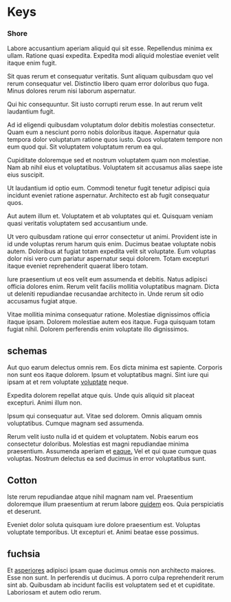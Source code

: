 # Keys

### Shore

Labore accusantium aperiam aliquid qui sit esse. Repellendus minima ex ullam. Ratione quasi expedita. Expedita modi aliquid molestiae eveniet velit itaque enim fugit.

Sit quas rerum et consequatur veritatis. Sunt aliquam quibusdam quo vel rerum consequatur vel. Distinctio libero quam error doloribus quo fuga. Minus dolores rerum nisi laborum aspernatur.

Qui hic consequuntur. Sit iusto corrupti rerum esse. In aut rerum velit laudantium fugit.

Ad id eligendi quibusdam voluptatum dolor debitis molestias consectetur. Quam eum a nesciunt porro nobis doloribus itaque. Aspernatur quia tempora dolor voluptatum ratione quos iusto. Quos voluptatem tempore non eum quod qui. Sit voluptatem voluptatum rerum ea qui.

Cupiditate doloremque sed et nostrum voluptatem quam non molestiae. Nam ab nihil eius et voluptatibus. Voluptatem sit accusamus alias saepe iste eius suscipit.

Ut laudantium id optio eum. Commodi tenetur fugit tenetur adipisci quia incidunt eveniet ratione aspernatur. Architecto est ab fugit consequatur quos.

Aut autem illum et. Voluptatem et ab voluptates qui et. Quisquam veniam quasi veritatis voluptatem sed accusantium unde.

Ut vero quibusdam ratione qui error consectetur ut animi. Provident iste in id unde voluptas rerum harum quis enim. Ducimus beatae voluptate nobis autem. Doloribus at fugiat totam expedita velit sit voluptate. Eum voluptas dolor nisi vero cum pariatur aspernatur sequi dolorem. Totam excepturi itaque eveniet reprehenderit quaerat libero totam.

Iure praesentium ut eos velit eum assumenda et debitis. Natus adipisci officia dolores enim. Rerum velit facilis mollitia voluptatibus magnam. Dicta ut deleniti repudiandae recusandae architecto in. Unde rerum sit odio accusamus fugiat atque.

Vitae mollitia minima consequatur ratione. Molestiae dignissimos officia itaque ipsam. Dolorem molestiae autem eos itaque. Fuga quisquam totam fugiat nihil. Dolorem perferendis enim voluptate illo dignissimos.

## schemas

Aut quo earum delectus omnis rem. Eos dicta minima est sapiente. Corporis non sunt eos itaque dolorem. Ipsum et voluptatibus magni. Sint iure qui ipsam at et rem voluptate [voluptate](/dolore/nemo/green.md) neque.

Expedita dolorem repellat atque quis. Unde quis aliquid sit placeat excepturi. Animi illum non.

Ipsum qui consequatur aut. Vitae sed dolorem. Omnis aliquam omnis voluptatibus. Cumque magnam sed assumenda.

Rerum velit iusto nulla id et quidem et voluptatem. Nobis earum eos consectetur doloribus. Molestias est magni repudiandae minima praesentium. Assumenda aperiam et [eaque.](/eos/libero/eveniet/personal_loan_account.md) Vel et qui quae cumque quas voluptas. Nostrum delectus ea sed ducimus in error voluptatibus sunt.

## Cotton

Iste rerum repudiandae atque nihil magnam nam vel. Praesentium doloremque illum praesentium at rerum labore [quidem](/dolore/odio/neque/ergonomic.md) eos. Quia perspiciatis et deserunt.

Eveniet dolor soluta quisquam iure dolore praesentium est. Voluptas voluptate temporibus. Ut excepturi et. Animi beatae esse possimus.

## fuchsia

Et [asperiores](/voluptate/payment_up_sized.md) adipisci ipsam quae ducimus omnis non architecto maiores. Esse non sunt. In perferendis ut ducimus. A porro culpa reprehenderit rerum sint ab. Quibusdam ab incidunt facilis est voluptatem sed et et cupiditate. Laboriosam et autem odio rerum.
